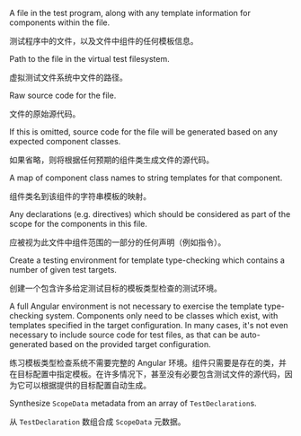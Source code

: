 A file in the test program, along with any template information for components within the file.

测试程序中的文件，以及文件中组件的任何模板信息。

Path to the file in the virtual test filesystem.

虚拟测试文件系统中文件的路径。

Raw source code for the file.

文件的原始源代码。

If this is omitted, source code for the file will be generated based on any expected component
classes.

如果省略，则将根据任何预期的组件类生成文件的源代码。

A map of component class names to string templates for that component.

组件类名到该组件的字符串模板的映射。

Any declarations \(e.g. directives\) which should be considered as part of the scope for the
components in this file.

应被视为此文件中组件范围的一部分的任何声明（例如指令）。

Create a testing environment for template type-checking which contains a number of given test
targets.

创建一个包含许多给定测试目标的模板类型检查的测试环境。

A full Angular environment is not necessary to exercise the template type-checking system.
Components only need to be classes which exist, with templates specified in the target
configuration. In many cases, it's not even necessary to include source code for test files, as
that can be auto-generated based on the provided target configuration.

练习模板类型检查系统不需要完整的 Angular
环境。组件只需要是存在的类，并在目标配置中指定模板。在许多情况下，甚至没有必要包含测试文件的源代码，因为它可以根据提供的目标配置自动生成。

Synthesize `ScopeData` metadata from an array of `TestDeclaration`s.

从 `TestDeclaration` 数组合成 `ScopeData` 元数据。